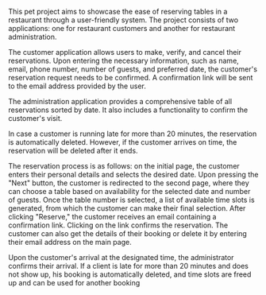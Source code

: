 This pet project aims to showcase the ease of reserving tables in a restaurant through a user-friendly system. The project consists of two applications: one for restaurant customers and another for restaurant administration.

The customer application allows users to make, verify, and cancel their reservations. Upon entering the necessary information, such as name, email, phone number, number of guests, and preferred date, the customer's reservation request needs to be confirmed. A confirmation link will be sent to the email address provided by the user.

The administration application provides a comprehensive table of all reservations sorted by date. It also includes a functionality to confirm the customer's visit.

In case a customer is running late for more than 20 minutes, the reservation is automatically deleted. However, if the customer arrives on time, the reservation will be deleted after it ends.

The reservation process is as follows: on the initial page, the customer enters their personal details and selects the desired date. Upon pressing the "Next" button, the customer is redirected to the second page, where they can choose a table based on availability for the selected date and number of guests. Once the table number is selected, a list of available time slots is generated, from which the customer can make their final selection. After clicking "Reserve," the customer receives an email containing a confirmation link. Clicking on the link confirms the reservation. The customer can also get the details of their booking or delete it by entering their email address on the main page.

Upon the customer's arrival at the designated time, the administrator confirms their arrival. If a client is late for more than 20 minutes and does not show up, his booking is automatically deleted, and time slots are freed up and can be used for another booking
